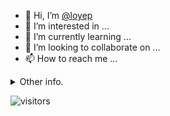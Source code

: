 - 👋 Hi, I’m [@loyep](https://github.com/loyep)
- 👀 I’m interested in ...
- 🌱 I’m currently learning ...
- 💞️ I’m looking to collaborate on ...
- 📫 How to reach me ...

<details>
  <summary>Other info.</summary>
  <br>

<!--START_SECTION:waka-->

```text
TypeScript   4 hrs 6 mins    ███████████▓░░░░░░░░░░░░░   46.30 %
Vue.js       2 hrs 30 mins   ███████░░░░░░░░░░░░░░░░░░   28.36 %
JSON         1 hr 24 mins    ████░░░░░░░░░░░░░░░░░░░░░   15.80 %
JavaScript   30 mins         █▒░░░░░░░░░░░░░░░░░░░░░░░   05.65 %
YAML         11 mins         ▓░░░░░░░░░░░░░░░░░░░░░░░░   02.24 %
HTML         4 mins          ▒░░░░░░░░░░░░░░░░░░░░░░░░   00.84 %
```

<!--END_SECTION:waka-->

</details>

![visitors](https://visitor-badge.glitch.me/badge?page_id=loyep.loyep)
